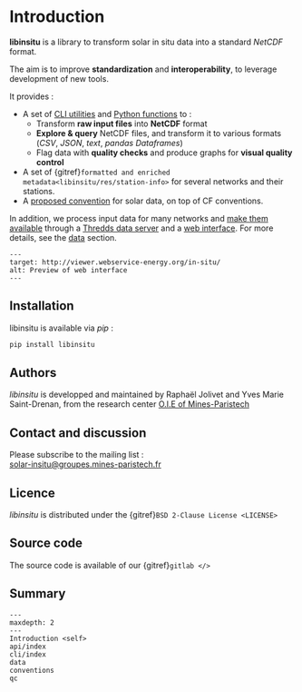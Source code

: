 # Introduction

**libinsitu** is a library to transform solar in situ data into a standard *NetCDF* format.

The aim is to improve **standardization** and **interoperability**, to leverage development of new tools.  

It provides :
* A set of [CLI utilities](cli/index) and [Python functions](api/index) to :
  * Transform **raw input files** into **NetCDF** format
  * **Explore & query** NetCDF files, and transform it to various formats (*CSV*, *JSON*, *text*, *pandas Dataframes*)
  * Flag data with **quality checks** and produce graphs for **visual quality control**
* A set of {gitref}`formatted and enriched metadata<libinsitu/res/station-info>` for several networks and their stations.
* A [proposed convention](conventions.md) for solar data, on top of CF conventions.

In addition, we process input data for many networks and [make them available](data) 
through a [Thredds data server](http://tds.webservice-energy.org/thredds/catalog.html) and 
a [web interface](http://viewer.webservice-energy.org/in-situ/). For more details, see the [data](data) section.

```{image} _static/img/web-interface.png
---
target: http://viewer.webservice-energy.org/in-situ/
alt: Preview of web interface
---
```


## Installation

libinsitu is available via *pip* :
```bash
pip install libinsitu
```

## Authors

*libinsitu* is developped and maintained by Raphaël Jolivet and Yves Marie Saint-Drenan, 
from the research center [O.I.E of Mines-Paristech](https://www.oie.minesparis.psl.eu/Accueil/) 

## Contact and discussion 

Please subscribe to the mailing list :<br/>
[solar-insitu@groupes.mines-paristech.fr](https://groupes.minesparis.psl.eu/wws/info/solar-insitu)

## Licence

*libinsitu* is distributed under the {gitref}`BSD 2-Clause License <LICENSE>`

## Source code

The source code is available of our {gitref}`gitlab </>`


## Summary 

```{toctree}
---
maxdepth: 2
---
Introduction <self>
api/index
cli/index
data
conventions
qc
```